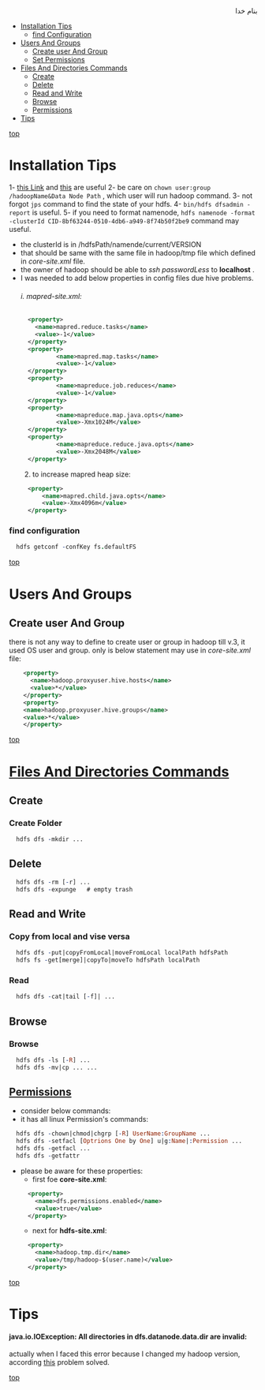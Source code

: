 <div dir="rtl">بنام خدا</div>

- [Installation Tips](#installation-tips)
  - [find Configuration](#find-configuration)
- [Users And Groups](#users-and-groups)
  - [Create user And Group](#creat-user-and-group)
  - [Set Permissions](#set-permissions)
- [Files And Directories Commands](#files-and-directories-commands)
  - [Create](#create)
  - [Delete](#delete)
  - [Read and Write](#read-and-write)
  - [Browse](#browse)
  - [Permissions](#permissions)
- [Tips](#tips)


[top](#top)
# Installation Tips
1- [this Link](https://www.tutorialspoint.com/hadoop/hadoop_multi_node_cluster.htm) and [this](https://linode.com/docs/databases/hadoop/how-to-install-and-set-up-hadoop-cluster/) are useful
2- be care on `chown user:group /hadoopName&Data Node Path` , which user will run hadoop command.
3- not forgot `jps` command to find the state of your hdfs.
4- `bin/hdfs dfsadmin -report` is useful.
5- if you need to format namenode, `hdfs namenode -format -clusterId CID-8bf63244-0510-4db6-a949-8f74b50f2be9` command may useful.
  - the clusterId is in /hdfsPath/namende/current/VERSION
  - that should be same with the same file in hadoop/tmp file which defined in _core-site.xml_ file.
  - the owner of hadoop should be able to _ssh passwordLess_ to __localhost__ .
  - I was needed to add below properties in config files due hive problems.
    ###### i. mapred-site.xml:
    ```xml
      <property>
        <name>mapred.reduce.tasks</name>
        <value>-1</value>
      </property>
      <property>
              <name>mapred.map.tasks</name>
              <value>-1</value>
      </property>
      <property>
              <name>mapreduce.job.reduces</name>
              <value>-1</value>
      </property>
      <property>
              <name>mapreduce.map.java.opts</name>
              <value>-Xmx1024M</value>
      </property>
      <property>
              <name>mapreduce.reduce.java.opts</name>
              <value>-Xmx2048M</value>
      </property>
    ```
    2. to increase mapred heap size:
    ```xml
      <property>
          <name>mapred.child.java.opts</name>
          <value>-Xmx4096m</value>
      </property>
    ```
### find configuration
```prolog
  hdfs getconf -confKey fs.defaultFS
```

[top](#top)
# Users And Groups
## Create user And Group
there is not any way to define to create user or group in hadoop till v.3, it used OS user and group.
only is below statement may use in _core-site.xml_ file:
```xml
    <property>
      <name>hadoop.proxyuser.hive.hosts</name>
      <value>*</value>
    </property>
    <property>
    <name>hadoop.proxyuser.hive.groups</name>
    <value>*</value>
    </property>
```

[top](#top)
# [Files And Directories Commands](#https://data-flair.training/blogs/top-hadoop-hdfs-commands-tutorial/)
## Create
### Create Folder
```prolog
  hdfs dfs -mkdir ...
```
## Delete
```prolog
  hdfs dfs -rm [-r] ...
  hdfs dfs -expunge   # empty trash
```
##  Read and Write
### Copy from local and vise versa
```prolog
  hdfs dfs -put|copyFromLocal|moveFromLocal localPath hdfsPath
  hdfs fs -get[merge]|copyTo|moveTo hdfsPath localPath
```
### Read
```prolog
  hdfs dfs -cat|tail [-f]| ...
```
## Browse
### Browse
```prolog
  hdfs dfs -ls [-R] ...
  hdfs dfs -mv|cp ... ...
```

## [Permissions](https://hadoop.apache.org/docs/r2.7.1/hadoop-project-dist/hadoop-hdfs/HdfsPermissionsGuide.html)
- consider below commands:
- it has all linux Permission's commands:
```prolog
  hdfs dfs -chown|chmod|chgrp [-R] UserName:GroupName ...
  hdfs dfs -setfacl [Optrions One by One] u|g:Name|:Permission ...
  hdfs dfs -getfacl ...
  hdfs dfs -getfattr
```
  - please be aware for these properties:
    - first foe __core-site.xml__:
    ```xml
      <property>
        <name>dfs.permissions.enabled</name>
        <value>true</value>
      </property>
    ```
    - next for __hdfs-site.xml__:
    ```xml
      <property>
        <name>hadoop.tmp.dir</name>
        <value>/tmp/hadoop-$(user.name)</value>
      </property>
    ```

[top](#top)
# Tips
#### java.io.IOException: All directories in dfs.datanode.data.dir are invalid:
actually when I faced this error because I changed my hadoop version, according [this](https://stackoverflow.com/a/45094804/3214950) problem solved.



[top](#top)





